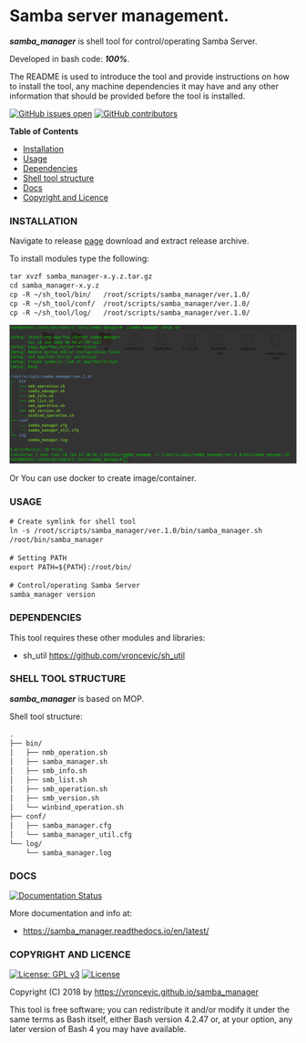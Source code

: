 # Samba server management.

***samba_manager*** is shell tool for control/operating Samba Server.

Developed in bash code: ***100%***.

The README is used to introduce the tool and provide instructions on
how to install the tool, any machine dependencies it may have and any
other information that should be provided before the tool is installed.

[![GitHub issues open](https://img.shields.io/github/issues/vroncevic/samba_manager.svg)](https://github.com/vroncevic/samba_manager/issues)
 [![GitHub contributors](https://img.shields.io/github/contributors/vroncevic/samba_manager.svg)](https://github.com/vroncevic/samba_manager/graphs/contributors)

<!-- START doctoc -->
**Table of Contents**

- [Installation](https://github.com/vroncevic/samba_manager#installation)
- [Usage](https://github.com/vroncevic/samba_manager#usage)
- [Dependencies](https://github.com/vroncevic/samba_manager#dependencies)
- [Shell tool structure](https://github.com/vroncevic/samba_manager#shell-tool-structure)
- [Docs](https://github.com/vroncevic/samba_manager#docs)
- [Copyright and Licence](https://github.com/vroncevic/samba_manager#copyright-and-licence)
<!-- END doctoc -->

### INSTALLATION

Navigate to release [page](https://github.com/vroncevic/samba_manager/releases) download and extract release archive.

To install modules type the following:

```
tar xvzf samba_manager-x.y.z.tar.gz
cd samba_manager-x.y.z
cp -R ~/sh_tool/bin/   /root/scripts/samba_manager/ver.1.0/
cp -R ~/sh_tool/conf/  /root/scripts/samba_manager/ver.1.0/
cp -R ~/sh_tool/log/   /root/scripts/samba_manager/ver.1.0/
```

![alt tag](https://raw.githubusercontent.com/vroncevic/samba_manager/dev/docs/setup_tree.png)

Or You can use docker to create image/container.

### USAGE

```
# Create symlink for shell tool
ln -s /root/scripts/samba_manager/ver.1.0/bin/samba_manager.sh /root/bin/samba_manager

# Setting PATH
export PATH=${PATH}:/root/bin/

# Control/operating Samba Server
samba_manager version
```

### DEPENDENCIES

This tool requires these other modules and libraries:

* sh_util https://github.com/vroncevic/sh_util

### SHELL TOOL STRUCTURE

***samba_manager*** is based on MOP.

Shell tool structure:
```
.
├── bin/
│   ├── nmb_operation.sh
│   ├── samba_manager.sh
│   ├── smb_info.sh
│   ├── smb_list.sh
│   ├── smb_operation.sh
│   ├── smb_version.sh
│   └── winbind_operation.sh
├── conf/
│   ├── samba_manager.cfg
│   └── samba_manager_util.cfg
└── log/
    └── samba_manager.log
```

### DOCS

[![Documentation Status](https://readthedocs.org/projects/samba_manager/badge/?version=latest)](https://samba_manager.readthedocs.io/projects/samba_manager/en/latest/?badge=latest)

More documentation and info at:

* https://samba_manager.readthedocs.io/en/latest/

### COPYRIGHT AND LICENCE

[![License: GPL v3](https://img.shields.io/badge/License-GPLv3-blue.svg)](https://www.gnu.org/licenses/gpl-3.0) [![License](https://img.shields.io/badge/License-Apache%202.0-blue.svg)](https://opensource.org/licenses/Apache-2.0)

Copyright (C) 2018 by https://vroncevic.github.io/samba_manager

This tool is free software; you can redistribute it and/or modify
it under the same terms as Bash itself, either Bash version 4.2.47 or,
at your option, any later version of Bash 4 you may have available.

